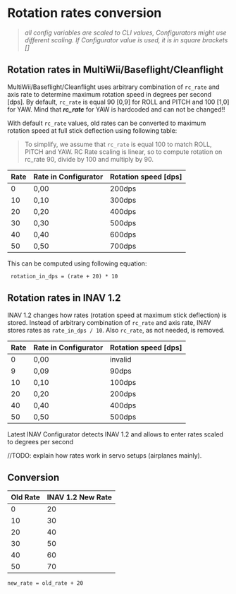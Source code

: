 # Rotation rates conversion

> _all config variables are scaled to CLI values, Configurators might use different scaling. If Configurator value is used, it is in square brackets []_

## Rotation rates in MultiWii/Baseflight/Cleanflight

MultiWii/Baseflight/Cleanflight uses arbitrary combination of `rc_rate` and axis rate to determine maximum rotation speed in degrees per second [dps]. By default, `rc_rate` is equal 90 [0,9] for ROLL and PITCH and 100 [1,0] for YAW. Mind that ***rc_rate*** for YAW is hardcoded and can not be changed!!

With default `rc_rate` values, old rates can be converted to maximum rotation speed at full stick deflection using following table:

> To simplify, we assume that `rc_rate` is equal 100 to match ROLL, PITCH and YAW. RC Rate scaling is linear, so to compute rotation on rc_rate 90, divide by 100 and multiply by 90.


| Rate | Rate in Configurator | Rotation speed [dps] |
| ---- | -------------------- | -------------------- |
| 0 | 0,00 | 200dps |
| 10 | 0,10 | 300dps |
| 20 | 0,20 | 400dps |
| 30 | 0,30 | 500dps |
| 40 | 0,40 | 600dps |
| 50 | 0,50 | 700dps |

This can be computed using following equation:

` rotation_in_dps = (rate + 20) * 10`

## Rotation rates in INAV 1.2

INAV 1.2 changes how rates (rotation speed at maximum stick deflection) is stored. Instead of arbitrary combination of `rc_rate` and axis rate, INAV stores rates as `rate_in_dps / 10`. Also `rc_rate`, as not needed, is removed.

| Rate | Rate in Configurator | Rotation speed [dps] |
| ---- | -------------------- | -------------------- |
| 0 | 0,00 | invalid |
| 9 | 0,09 | 90dps |
| 10 | 0,10 | 100dps |
| 20 | 0,20 | 200dps |
| 40 | 0,40 | 400dps |
| 50 | 0,50 | 500dps |

Latest INAV Configurator detects INAV 1.2 and allows to enter rates scaled to degrees per second

//TODO: explain how rates work in servo setups (airplanes mainly).

## Conversion

| Old Rate | INAV 1.2 New Rate |
| ---- | -------------------- |
| 0 | 20 |
| 10 | 30 |
| 20 | 40 |
| 30 | 50 |
| 40 | 60 |
| 50 | 70 |

```new_rate = old_rate + 20```